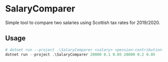 # SalaryComparer

Simple tool to compare two salaries using Scottish tax rates for 2019/2020.

## Usage

```powershell
# dotnet run --project .\SalaryComparer <salary> <pension-contribution-rate> <employer-pension-contribution-rate> <salary> <pension-contribution-rate> <employer-pension-contribution-rate>
dotnet run --project .\SalaryComparer 20000 0.1 0.05 20000 0.2 0.05
```
